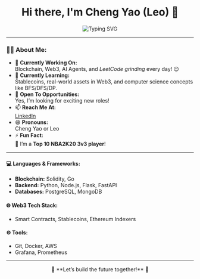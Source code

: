 <h1 align="center">Hi there, I'm Cheng Yao (Leo) 👋</h1>

<p align="center">
  <img src="https://readme-typing-svg.demolab.com?font=Fira+Code&weight=500&size=24&duration=4000&pause=1000&color=10b981&center=true&vCenter=true&width=435&lines=Blockchain+Engineer;Web3+Enthusiast;AI+Agent+Innovator;LeetCode+Grinder" alt="Typing SVG" />
</p>

---

### 👨‍💻 About Me:

- 🔭 **Currently Working On:**  
  Blockchain, Web3, AI Agents, and *LeetCode grinding* every day! 😉  
- 🌱 **Currently Learning:**  
  Stablecoins, real-world assets in Web3, and computer science concepts like BFS/DFS/DP.  
- 🤔 **Open To Opportunities:**  
  Yes, I’m looking for exciting new roles!  
- 📫 **Reach Me At:**  
  [LinkedIn](https://www.linkedin.com/in/chengyao-wu-b398857b/)  
- 😄 **Pronouns:**  
  Cheng Yao or Leo  
- ⚡ **Fun Fact:**  
  🏀 I’m a **Top 10 NBA2K20 3v3 player**!  

---

#### 💻 Languages & Frameworks:
- **Blockchain:** Solidity, Go  
- **Backend:** Python, Node.js, Flask, FastAPI
- **Databases:** PostgreSQL, MongoDB  

#### 🌐 Web3 Tech Stack:
- Smart Contracts, Stablecoins, Ethereum Indexers  

#### ⚙️ Tools:
- Git, Docker, AWS  
- Grafana, Prometheus  

---

<p align="center">🚀 **Let’s build the future together!** 🚀</p>

